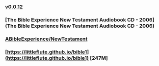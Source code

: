 ### [v0.0.12](https://github.com/littleflute/bible/edit/master/README.md)
### [The Bible Experience New Testament Audiobook CD - 2006](The Bible Experience New Testament Audiobook CD - 2006)
### [ABibleExperience/NewTestament](ABibleExperience/NewTestament)

### [https://littleflute.github.io/bible1](https://littleflute.github.io/bible1) [247M]


<script src="https://www.w3schools.com/lib/w3.js"></script>
<script src="https://littleflute.github.io/JavaScript/blclass.js" ></script>
<script src="https://littleflute.github.io/JavaScript/blApp.js"></script>
<script src="blAppPlx.js"></script>
